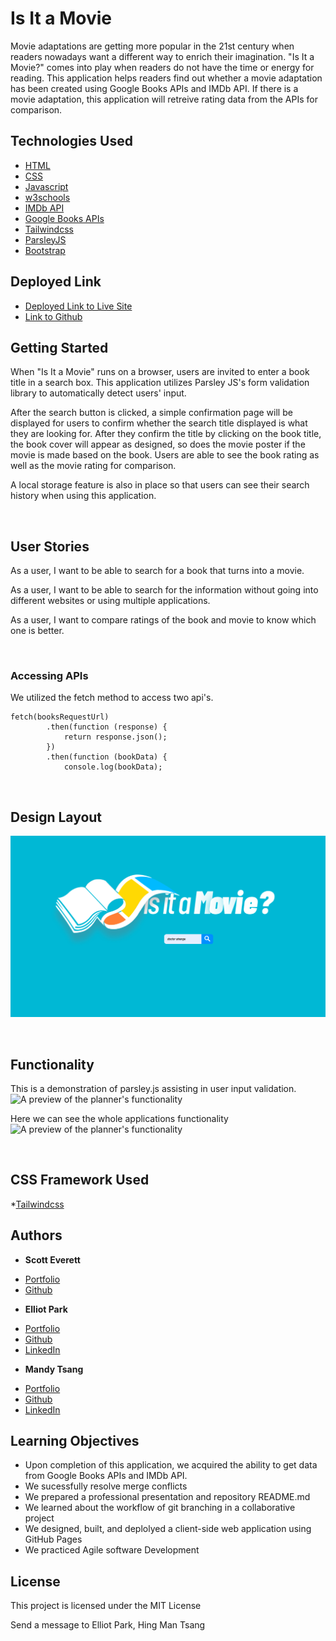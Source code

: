# Is It a Movie

Movie adaptations are getting more popular in the 21st century when readers nowadays want a different way to enrich their imagination. "Is It a Movie?" comes into play when readers do not have the time or energy for reading. This application helps readers find out whether a movie adaptation has been created using Google Books APIs and IMDb API. If there is a movie adaptation, this application will retreive rating data from the APIs for comparison. 


## Technologies Used

* [HTML](https://developer.mozilla.org/en-US/docs/Web/HTML)
* [CSS](https://developer.mozilla.org/en-US/docs/Web/CSS)
* [Javascript](https://developer.mozilla.org/en-US/docs/Web/JavaScript)
* [w3schools](https://www.w3schools.com/js/default.asp)
* [IMDb API](https://imdb-api.com)
* [Google Books APIs](https://developers.google.com/books)
* [Tailwindcss](https://tailwindcss.com/)
* [ParsleyJS](https://parsleyjs.org/)
* [Bootstrap](https://getbootstrap.com/)


## Deployed Link

* [Deployed Link to Live Site](https://scottybuoy.github.io/Is-it-a-Movie/)
* [Link to Github](https://github.com/scottybuoy/Is-it-a-Movie.git)


## Getting Started

When "Is It a Movie" runs on a browser, users are invited to enter a book title in a search box. This application utilizes Parsley JS's form validation library to automatically detect users' input.

After the search button is clicked, a simple confirmation page will be displayed for users to confirm whether the search title displayed is what they are looking for. After they confirm the title by clicking on the book title, the book cover will appear as designed, so does the movie poster if the movie is made based on the book. Users are able to see the book rating as well as the movie rating for comparison. 

A local storage feature is also in place so that users can see their search history when using this application.

<br>



## User Stories

As a user, I want to be able to search for a book that turns into a movie.

As a user, I want to be able to search for the information without going into different websites or using multiple applications. 

As a user, I want to compare ratings of the book and movie to know which one is better.  

<br>

### Accessing APIs

We utilized the fetch method to access two api's.

```
fetch(booksRequestUrl)
        .then(function (response) {
            return response.json();
        })
        .then(function (bookData) {
            console.log(bookData);
```

<br>

## Design Layout

![alt text](./assets/images/layout.png)

<br>

## Functionality

This is a demonstration of parsley.js assisting in user input validation.
![A preview of the planner's functionality](https://media.giphy.com/media/166yirPLymxf7j9RPM/giphy.gif)

Here we can see the whole applications functionality
![A preview of the planner's functionality](https://media.giphy.com/media/AVVnl4VYusrsUVsDVY/giphy.gif)

<br>

## CSS Framework Used

*[Tailwindcss](https://tailwindcss.com/docs/installation)


## Authors

* **Scott Everett** 
- [Portfolio](https://scottybuoy.github.io/portfolio-version-1/)
- [Github](https://github.com/scottybuoy)


* **Elliot Park** 
- [Portfolio](https://elliotpark410.github.io/Professional-Portfolio/)
- [Github](https://github.com/elliotpark410)
- [LinkedIn](https://www.linkedin.com/in/elliot-park/)

* **Mandy Tsang** 
- [Portfolio](https://mandytsang007.github.io/HMT-Portfolio/)
- [Github](https://github.com/MANDYTSANG007)
- [LinkedIn](https://www.linkedin.com/in/mandy-tsang-896b2682)

## Learning Objectives
- Upon completion of this application, we acquired the ability to get data from Google Books APIs and IMDb API.
- We sucessfully resolve merge conflicts
- We prepared a professional presentation and repository README.md
- We learned about the workflow of git branching in a collaborative project
- We designed, built, and deplolyed a client-side web application using GitHub Pages
- We practiced Agile software Development


## License

This project is licensed under the MIT License 











Send a message to Elliot Park, Hing Man Tsang






